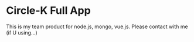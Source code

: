 # Circle-K Full App
This is my team product for node.js, mongo, vue.js. Please contact with me (if U using...)

